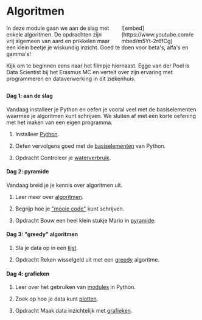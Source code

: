 <style>
div.embed
{
	margin:0 ! important;
}
</style>

# Algoritmen

<div style="width: 40%; float:right; margin-left: 2em;">
![embed](https://www.youtube.com/embed/m5Yt-2r6fCg)
</div>

In deze module gaan we aan de slag met enkele algoritmen. De opdrachten zijn vrij algemeen van aard en prikkelen maar een klein beetje je wiskundig inzicht. Goed te doen voor beta's, alfa's en gamma's!

Kijk om te beginnen eens naar het filmpje hiernaast. Egge van der Poel is Data Scientist bij het Erasmus MC en vertelt over zijn ervaring met programmeren en dataverwerking in dit ziekenhuis.

<p style="margin-top:2em;"></p>

#### Dag 1: aan de slag

Vandaag installeer je Python en oefen je vooral veel met de basiselementen waarmee je algoritmen kunt schrijven. We sluiten af met een korte oefening met het maken van een eigen programma.

1. Installeer [Python](/python/installatie).

2. Oefen vervolgens goed met de [basiselementen](/python/basiselementen) van Python.

3. <span class="label label-primary">Opdracht</span> Controleer je [waterverbruik](/algoritmen/water).

#### Dag 2: pyramide

Vandaag breid je je kennis over algoritmen uit.

1. Leer meer over [algoritmen](/python/algoritmen).

2. Begrijp hoe je ["mooie code"](/python/stijl) kunt schrijven.

3. <span class="label label-primary">Opdracht</span> Bouw een heel klein stukje Mario in [pyramide](/algoritmen/pyramide).

#### Dag 3: "greedy" algoritmen

1. Sla je data op in een [lijst](/python/lijsten).

2. <span class="label label-primary">Opdracht</span> Reken wisselgeld uit met een [greedy](/algoritmen/greedy) algoritme.

#### Dag 4: grafieken

1. Leer over het gebruiken van [modules](/python/modules) in Python.

2. Zoek op hoe je data kunt [plotten](/python/plot).

3. <span class="label label-primary">Opdracht</span> Maak data inzichtelijk met [grafieken](/algoritmen/grafieken).
